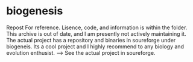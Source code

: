 # biogenesis
Repost For reference.
Lisence, code, and information is within the folder. This archive is out of date, and I am presently not actively maintaining it. The actual project has a repository and binaries in soureforge under biogeneis. Its a cool project and I highly recommend to any biology and evolution enthusist. --> See the actual project in soureforge.


